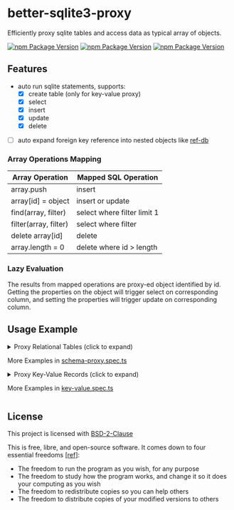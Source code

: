 # better-sqlite3-proxy

Efficiently proxy sqlite tables and access data as typical array of objects.

[![npm Package Version](https://img.shields.io/npm/v/better-sqlite3-proxy)](https://www.npmjs.com/package/better-sqlite3-proxy)
[![npm Package Version](https://img.shields.io/bundlephobia/min/better-sqlite3-proxy)](https://bundlephobia.com/package/better-sqlite3-proxy)
[![npm Package Version](https://img.shields.io/bundlephobia/minzip/better-sqlite3-proxy)](https://bundlephobia.com/package/better-sqlite3-proxy)

## Features

- auto run sqlite statements, supports:
  - [x] create table (only for key-value proxy)
  - [x] select
  - [x] insert
  - [x] update
  - [x] delete
- [ ] auto expand foreign key reference into nested objects like [ref-db](https://github.com/beenotung/ref-db)

### Array Operations Mapping

| Array Operation       | Mapped SQL Operation        |
| --------------------- | --------------------------- |
| array.push            | insert                      |
| array[id] = object    | insert or update            |
| find(array, filter)   | select where filter limit 1 |
| filter(array, filter) | select where filter         |
| delete array[id]      | delete                      |
| array.length = 0      | delete where id > length    |

### Lazy Evaluation

The results from mapped operations are proxy-ed object identified by id.
Getting the properties on the object will trigger select on corresponding column, and
setting the properties will trigger update on corresponding column.

## Usage Example

<details>
<summary>Proxy Relational Tables (click to expand)

More Examples in [schema-proxy.spec.ts](./test/schema-proxy.spec.ts)

</summary>

```typescript
import DB from 'better-sqlite3-helper'
import { proxyDB } from 'better-sqlite3-proxy'

let db = DB({
  path: 'dev.sqlite3',
  migrate: {
    migrations: [
      /* sql */ `
-- Up
create table if not exists user (
  id integer primary key
, username text not null unique
);
-- Down
drop table user;
`,
      /* sql */ `
-- Up
create table if not exists post (
  id integer primary key
, user_id integer not null references user (id)
, content text not null
, created_at timestamp not null default current_timestamp
);
-- Down
drop table post;
`,
    ],
  },
})

type DBProxy = {
  user: {
    id?: number
    username: string
  }[]
  post: {
    id?: number
    user_id: number
    content: string
    created_at?: string
  }[]
}

let proxy = proxySchema<DBProxy>(db, {
  user: ['id', 'username'],
  post: ['id', 'user_id', 'content', 'created_at'],
})

// insert record
proxy.user[1] = { username: 'alice' }
proxy.user.push({ username: 'Bob' })
proxy.post.push({ user_id: 1, content: 'Hello World' })

// select a specific column
console.log(proxy.user[1].username) // 'alice'

// select all columns of a record
console.log(unProxy(proxy.post[1])) // { id: 1, user_id: 1, content: 'Hello World', created_at: '2022-04-21 23:30:00'}

// update a specific column
proxy.user[1].username = 'Alice'

// update multiple columns
proxy.post[1] = { content: 'Hello Sqlite', created_at: '2022-04-22 08:30:00' }

// delete record
delete proxy.user[2]
console.log(proxy.user.length) // 1

// truncate table
proxy.users.length = 0
console.log(proxy.users.length) // 0
```

</details>

<details>
<summary>Proxy Key-Value Records (click to expand)

More Examples in [key-value.spec.ts](./test/key-value-proxy.spec.ts)

</summary>

```typescript
import DB from 'better-sqlite3-helper'
import { proxyDB } from 'better-sqlite3-proxy'

export let db = DB({
  path: 'dev.sqlite3',
  migrate: false,
})

type DBProxy = {
  users: {
    username: string
  }[]
}

let proxy = proxyKeyValue<DBProxy>(db)

// auto create users table, then insert record
proxy.users[1] = { username: 'alice' }
proxy.users.push({ username: 'Bob' })

// select from users table
console.log(proxy.users[2]) // { username: 'Bob' }

// update users table
proxy.users[1] = { username: 'Alice' }
console.log(proxy.users[1]) // { username: 'Alice' }

// delete record
delete proxy.users[2]
console.log(proxy.users.length) // 1

// truncate table
proxy.users.length = 0
console.log(proxy.users.length) // 0
```

</details>

## License

This project is licensed with [BSD-2-Clause](./LICENSE)

This is free, libre, and open-source software. It comes down to four essential freedoms [[ref]](https://seirdy.one/2021/01/27/whatsapp-and-the-domestication-of-users.html#fnref:2):

- The freedom to run the program as you wish, for any purpose
- The freedom to study how the program works, and change it so it does your computing as you wish
- The freedom to redistribute copies so you can help others
- The freedom to distribute copies of your modified versions to others
